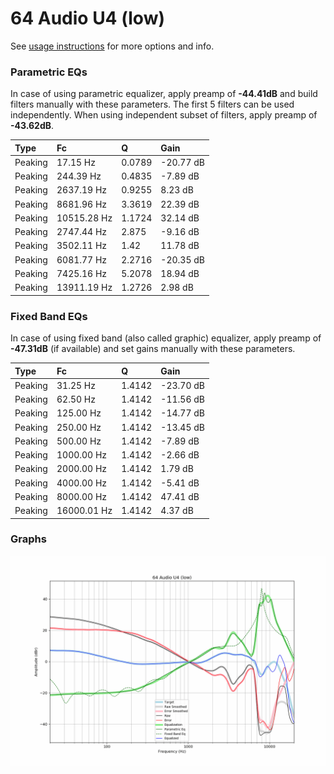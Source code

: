 # 64 Audio U4 (low)
See [usage instructions](https://github.com/jaakkopasanen/AutoEq#usage) for more options and info.

### Parametric EQs
In case of using parametric equalizer, apply preamp of **-44.41dB** and build filters manually
with these parameters. The first 5 filters can be used independently.
When using independent subset of filters, apply preamp of **-43.62dB**.

| Type    | Fc          |      Q | Gain      |
|:--------|:------------|:-------|:----------|
| Peaking | 17.15 Hz    | 0.0789 | -20.77 dB |
| Peaking | 244.39 Hz   | 0.4835 | -7.89 dB  |
| Peaking | 2637.19 Hz  | 0.9255 | 8.23 dB   |
| Peaking | 8681.96 Hz  | 3.3619 | 22.39 dB  |
| Peaking | 10515.28 Hz | 1.1724 | 32.14 dB  |
| Peaking | 2747.44 Hz  | 2.875  | -9.16 dB  |
| Peaking | 3502.11 Hz  | 1.42   | 11.78 dB  |
| Peaking | 6081.77 Hz  | 2.2716 | -20.35 dB |
| Peaking | 7425.16 Hz  | 5.2078 | 18.94 dB  |
| Peaking | 13911.19 Hz | 1.2726 | 2.98 dB   |

### Fixed Band EQs
In case of using fixed band (also called graphic) equalizer, apply preamp of **-47.31dB**
(if available) and set gains manually with these parameters.

| Type    | Fc          |      Q | Gain      |
|:--------|:------------|:-------|:----------|
| Peaking | 31.25 Hz    | 1.4142 | -23.70 dB |
| Peaking | 62.50 Hz    | 1.4142 | -11.56 dB |
| Peaking | 125.00 Hz   | 1.4142 | -14.77 dB |
| Peaking | 250.00 Hz   | 1.4142 | -13.45 dB |
| Peaking | 500.00 Hz   | 1.4142 | -7.89 dB  |
| Peaking | 1000.00 Hz  | 1.4142 | -2.66 dB  |
| Peaking | 2000.00 Hz  | 1.4142 | 1.79 dB   |
| Peaking | 4000.00 Hz  | 1.4142 | -5.41 dB  |
| Peaking | 8000.00 Hz  | 1.4142 | 47.41 dB  |
| Peaking | 16000.01 Hz | 1.4142 | 4.37 dB   |

### Graphs
![](./64%20Audio%20U4%20(low).png)